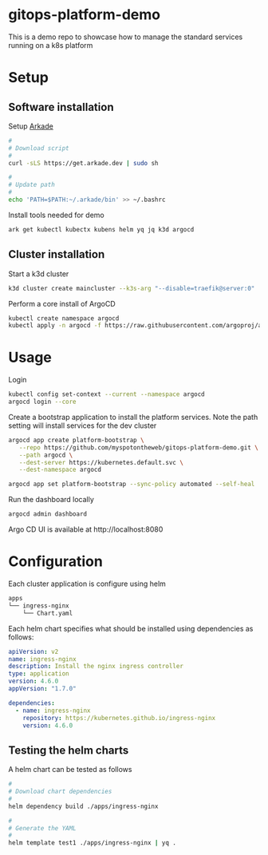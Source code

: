 # gitops-platform-demo

This is a demo repo to showcase how to manage the standard services running on a k8s platform

# Setup

## Software installation

Setup [Arkade](https://arkade.dev)

```bash
#
# Download script
#
curl -sLS https://get.arkade.dev | sudo sh

#
# Update path
#
echo 'PATH=$PATH:~/.arkade/bin' >> ~/.bashrc
```

Install tools needed for demo

```bash
ark get kubectl kubectx kubens helm yq jq k3d argocd
```

## Cluster installation 

Start a k3d cluster

```bash
k3d cluster create maincluster --k3s-arg "--disable=traefik@server:0"
```

Perform a core install of ArgoCD

```bash
kubectl create namespace argocd
kubectl apply -n argocd -f https://raw.githubusercontent.com/argoproj/argo-cd/stable/manifests/core-install.yaml
```

# Usage

Login

```bash
kubectl config set-context --current --namespace argocd
argocd login --core
```

Create a bootstrap application to install the platform services. Note the path setting will install services for the dev cluster

```bash
argocd app create platform-bootstrap \
   --repo https://github.com/myspotontheweb/gitops-platform-demo.git \
   --path argocd \
   --dest-server https://kubernetes.default.svc \
   --dest-namespace argocd

argocd app set platform-bootstrap --sync-policy automated --self-heal
```

Run the dashboard locally

```bash
argocd admin dashboard
```

Argo CD UI is available at http://localhost:8080


# Configuration

Each cluster application is configure using helm

```bash
apps
└── ingress-nginx
    └── Chart.yaml
```

Each helm chart specifies what should be installed using dependencies as follows:

```yaml
apiVersion: v2
name: ingress-nginx
description: Install the nginx ingress controller
type: application
version: 4.6.0
appVersion: "1.7.0"

dependencies:
  - name: ingress-nginx
    repository: https://kubernetes.github.io/ingress-nginx
    version: 4.6.0
```


## Testing the helm charts

A helm chart can be tested as follows

```bash
#
# Download chart dependencies
#
helm dependency build ./apps/ingress-nginx

#
# Generate the YAML
#
helm template test1 ./apps/ingress-nginx | yq .
```

